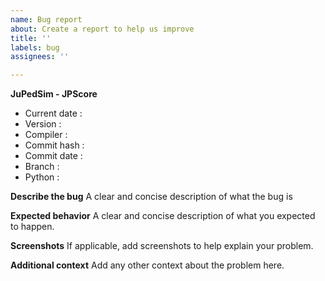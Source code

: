 ```yaml
---
name: Bug report
about: Create a report to help us improve
title: ''
labels: bug
assignees: ''

---
```


**JuPedSim - JPScore**

- Current date   :
- Version        :
- Compiler       :
- Commit hash    :
- Commit date    :
- Branch         :
- Python         :

**Describe the bug**
A clear and concise description of what the bug is

**Expected behavior**
A clear and concise description of what you expected to happen.

**Screenshots**
If applicable, add screenshots to help explain your problem.

**Additional context**
Add any other context about the problem here.

